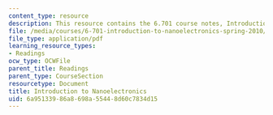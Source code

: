 ```yaml
---
content_type: resource
description: This resource contains the 6.701 course notes, Introduction to Nanoelectronics.
file: /media/courses/6-701-introduction-to-nanoelectronics-spring-2010/6a95133986a8698a55448d60c7834d15_MIT6_701S10_textbook.pdf
file_type: application/pdf
learning_resource_types:
- Readings
ocw_type: OCWFile
parent_title: Readings
parent_type: CourseSection
resourcetype: Document
title: Introduction to Nanoelectronics
uid: 6a951339-86a8-698a-5544-8d60c7834d15
---
```

